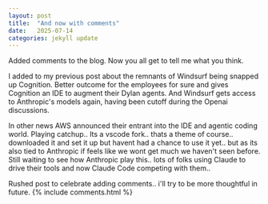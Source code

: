 ```yaml
---
layout: post
title:  "And now with comments"
date:   2025-07-14
categories: jekyll update
---
```

 Added comments to the blog. Now you all get to tell me what you think.

 I added to my previous post about the remnants of Windsurf being snapped up Cognition. Better outcome for the employees for sure and gives Cognition an IDE to augment their Dylan agents. And Windsurf gets access to Anthropic's models again, having been cutoff during the Openai discussions.

 In other news AWS announced their entrant into the IDE and agentic coding world. Playing catchup.. Its a vscode fork.. thats a theme of course.. downloaded it and set it up but havent had a chance to use it yet.. but as its also tied to Anthropic if feels like we wont get much we haven't seen before. Still waiting to see how Anthropic play this.. lots of folks using Claude to drive their tools and now Claude Code competing with them..

 Rushed post to celebrate adding comments.. i'll try to be more thoughtful in future.
 {% include comments.html %}
